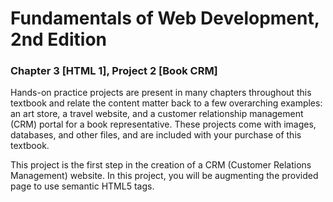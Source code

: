 # Fundamentals of Web Development, 2nd Edition
### Chapter 3 [HTML 1], Project 2 [Book CRM]

Hands-on practice projects are present in many chapters throughout this textbook and relate the content matter back to a few overarching examples: an art store, a travel website, and a customer relationship management (CRM) portal for a book representative. These projects come with images, databases, and other files, and are included with your purchase of this textbook.

This project is the first step in the creation of a CRM (Customer Relations Management) website. In this project, you will be augmenting the provided page to use semantic HTML5 tags.

